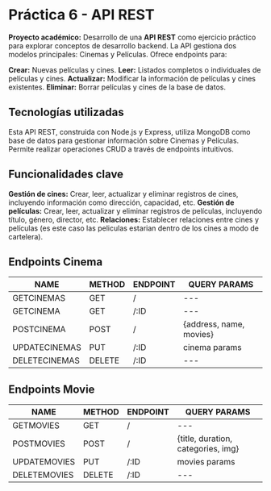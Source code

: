 # Práctica 6 - API REST

**Proyecto académico:** Desarrollo de una **API REST** como ejercicio práctico para explorar conceptos de desarrollo backend. La API gestiona dos modelos principales: Cinemas y Películas. Ofrece endpoints para:

**Crear:** Nuevas películas y cines.
**Leer:** Listados completos o individuales de películas y cines.
**Actualizar:** Modificar la información de películas y cines existentes.
**Eliminar:** Borrar películas y cines de la base de datos.



## Tecnologías utilizadas


Esta API REST, construida con Node.js y Express, utiliza MongoDB como base de datos para gestionar información sobre Cinemas y Películas. Permite realizar operaciones CRUD a través de endpoints intuitivos.

## Funcionalidades clave

**Gestión de cines:** Crear, leer, actualizar y eliminar registros de cines, incluyendo información como dirección, capacidad, etc.
**Gestión de películas:** Crear, leer, actualizar y eliminar registros de películas, incluyendo título, género, director, etc.
**Relaciones:** Establecer relaciones entre cines y películas (es este caso las peliculas estarian dentro de los cines a modo de cartelera).



## Endpoints Cinema



| NAME | METHOD |ENDPOINT | QUERY PARAMS |
| --- | --- |---| ---|
| GETCINEMAS | GET |/ | --- |
| GETCINEMA | GET |/:ID | --- |
| POSTCINEMA | POST |/ | {address, name, movies} |
| UPDATECINEMAS | PUT |/:ID | cinema params |
| DELETECINEMAS | DELETE |/:ID | --- |


## Endpoints Movie



| NAME | METHOD |ENDPOINT | QUERY PARAMS |
| --- | --- |---| ---|
| GETMOVIES | GET |/ | --- |
| POSTMOVIES | POST |/ | {title, duration, categories, img} |
| UPDATEMOVIES | PUT |/:ID | movies params |
| DELETEMOVIES | DELETE |/:ID | --- |


